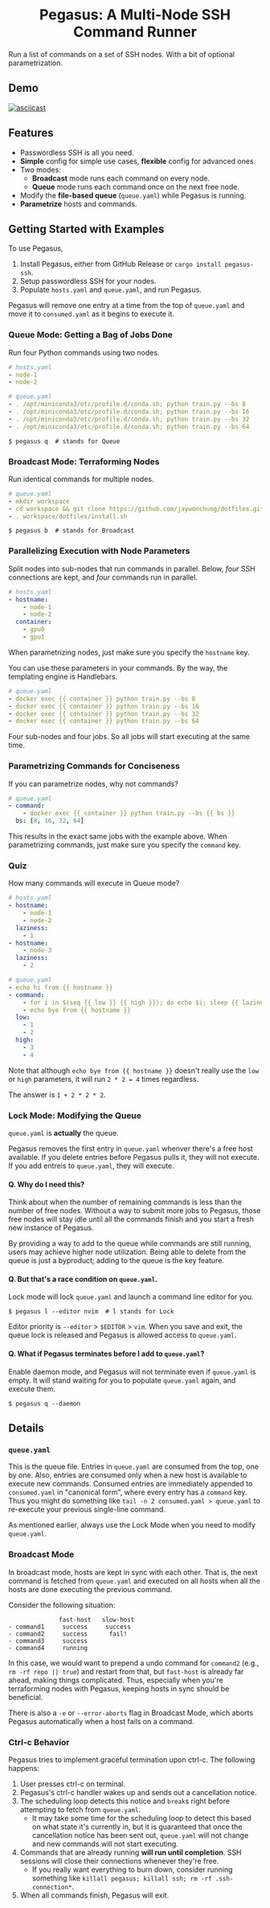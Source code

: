 <div align="center">
<h1>Pegasus: A Multi-Node SSH Command Runner</h1>
</div>

Run a list of commands on a set of SSH nodes. With a bit of optional parametrization.

## Demo

[![asciicast](demo.png)](https://asciinema.org/a/zERwhKrj0AQ3qW0g9RCj8MBsr)

## Features

- Passwordless SSH is all you need.
- **Simple** config for simple use cases, **flexible** config for advanced ones.
- Two modes:
  - **Broadcast** mode runs each command on every node.
  - **Queue** mode runs each command once on the next free node.
- Modify the **file-based queue** (`queue.yaml`) while Pegasus is running.
- **Parametrize** hosts and commands.

## Getting Started with Examples

To use Pegasus,

1. Install Pegasus, either from GitHub Release or `cargo install pegasus-ssh`.
2. Setup passwordless SSH for your nodes.
3. Populate `hosts.yaml` and `queue.yaml`, and run Pegasus.

Pegasus will remove one entry at a time from the top of `queue.yaml` and move it to `consumed.yaml` as it begins to execute it.

### Queue Mode: Getting a Bag of Jobs Done

Run four Python commands using two nodes.

```yaml
# hosts.yaml
- node-1
- node-2
```

```yaml
# queue.yaml
- . /opt/miniconda3/etc/profile.d/conda.sh; python train.py --bs 8
- . /opt/miniconda3/etc/profile.d/conda.sh; python train.py --bs 16
- . /opt/miniconda3/etc/profile.d/conda.sh; python train.py --bs 32
- . /opt/miniconda3/etc/profile.d/conda.sh; python train.py --bs 64
```

```console
$ pegasus q  # stands for Queue
```

### Broadcast Mode: Terraforming Nodes

Run identical commands for multiple nodes.

```yaml
# queue.yaml
- mkdir workspace
- cd workspace && git clone https://github.com/jaywonchung/dotfiles.git
- . workspace/dotfiles/install.sh
```

```console
$ pegasus b  # stands for Broadcast
```

### Parallelizing Execution with Node Parameters

Split nodes into sub-nodes that run commands in parallel. Below, *four* SSH connections are kept, and *four* commands run in parallel.

```yaml
# hosts.yaml
- hostname:
    - node-1
    - node-2
  container:
    - gpu0
    - gpu1
```

When parametrizing nodes, just make sure you specify the `hostname` key.

You can use these parameters in your commands. By the way, the templating engine is Handlebars.

```yaml
# queue.yaml
- docker exec {{ container }} python train.py --bs 8
- docker exec {{ container }} python train.py --bs 16
- docker exec {{ container }} python train.py --bs 32
- docker exec {{ container }} python train.py --bs 64
```

Four sub-nodes and four jobs. So all jobs will start executing at the same time.

### Parametrizing Commands for Conciseness

If you can parametrize nodes, why not commands?

```yaml
# queue.yaml
- command:
    - docker exec {{ container }} python train.py --bs {{ bs }}
  bs: [8, 16, 32, 64]
```

This results in the exact same jobs with the example above.
When parametrizing commands, just make sure you specify the `command` key.

### Quiz

How many commands will execute in Queue mode?

```yaml
# hosts.yaml
- hostname:
    - node-1
    - node-2
  laziness:
    - 1
- hostname:
    - node-3
  laziness:
    - 2
```

```yaml
# queue.yaml
- echo hi from {{ hostname }}
- command:
    - for i in $(seq {{ low }} {{ high }}); do echo $i; sleep {{ laziness }}; done
    - echo bye from {{ hostname }}
  low:
    - 1
    - 2
  high:
    - 3
    - 4
```

Note that although `echo bye from {{ hostname }}` doesn't really use the `low` or `high` parameters, it will run `2 * 2 = 4` times regardless.

The answer is `1 + 2 * 2 * 2`.

### Lock Mode: Modifying the Queue

`queue.yaml` is **actually** the queue.

Pegasus removes the first entry in `queue.yaml` whenver there's a free host available.
If you delete entries before Pegasus pulls it, they will not execute.
If you add entreis to `queue.yaml`, they will execute.

#### Q. Why do I need this?

Think about when the number of remaining commands is less than the number of free nodes. Without a way to submit more jobs to Pegasus, those free nodes will stay idle until all the commands finish and you start a fresh new instance of Pegasus.

By providing a way to add to the queue while commands are still running, users may achieve higher node utilization. Being able to delete from the queue is just a byproduct; adding to the queue is the key feature.

#### Q. But that's a race condition on `queue.yaml`.

Lock mode will lock `queue.yaml` and launch a command line editor for you.

```console
$ pegasus l --editor nvim  # l stands for Lock
```

Editor priority is `--editor` > `$EDITOR` > `vim`.
When you save and exit, the queue lock is released and Pegasus is allowed access to `queue.yaml`.

#### Q. What if Pegasus terminates before I add to `queue.yaml`?

Enable daemon mode, and Pegasus will not terminate even if `queue.yaml` is empty. It will stand waiting for you to populate `queue.yaml` again, and execute them.

```console
$ pegasus q --daemon
```

## Details

### `queue.yaml`

This is the queue file. Entries in `queue.yaml` are consumed from the top, one by one. Also, entries are consumed only when a new host is available to execute new commands. Consumed entries are immediately appended to `consumed.yaml` in "canonical form", where every entry has a `command` key. Thus you might do something like `tail -n 2 consumed.yaml > queue.yaml` to re-execute your previous single-line command.

As mentioned earlier, always use the Lock Mode when you need to modify `queue.yaml`.

### Broadcast Mode

In broadcast mode, hosts are kept in sync with each other. That is, the next command is fetched from `queue.yaml` and executed on all hosts when all the hosts are done executing the previous command.

Consider the following situation:

```
              fast-host   slow-host
- command1     success     success
- command2     success      fail!
- command3     success
- command4     running
```

In this case, we would want to prepend a undo command for `command2` (e.g., `rm -rf repo || true`) and restart from that, but `fast-host` is already far ahead, making things complicated. Thus, especially when you're terraforming nodes with Pegasus, keeping hosts in sync should be beneficial.

There is also a `-e` or `--error-aborts` flag in Broadcast Mode, which aborts Pegasus automatically when a host fails on a command.

### Ctrl-c Behavior

Pegasus tries to implement graceful termination upon ctrl-c. The following happens:

1. User presses ctrl-c on terminal.
2. Pegasus's ctrl-c handler wakes up and sends out a cancellation notice.
3. The scheduling loop detects this notice and `break`s right before attempting to fetch from `queue.yaml`.
    - It may take some time for the scheduling loop to detect this based on what state it's currently in, but it is guaranteed that once the cancellation notice has been sent out, `queue.yaml` will not change and new commands will not start executing.
4. Commands that are already running **will run until completion**. SSH sessions will close their connections whenever they're free.
    - If you really want everything to burn down, consider running something like `killall pegasus; killall ssh; rm -rf .ssh-connection*`.
5. When all commands finish, Pegasus will exit.
